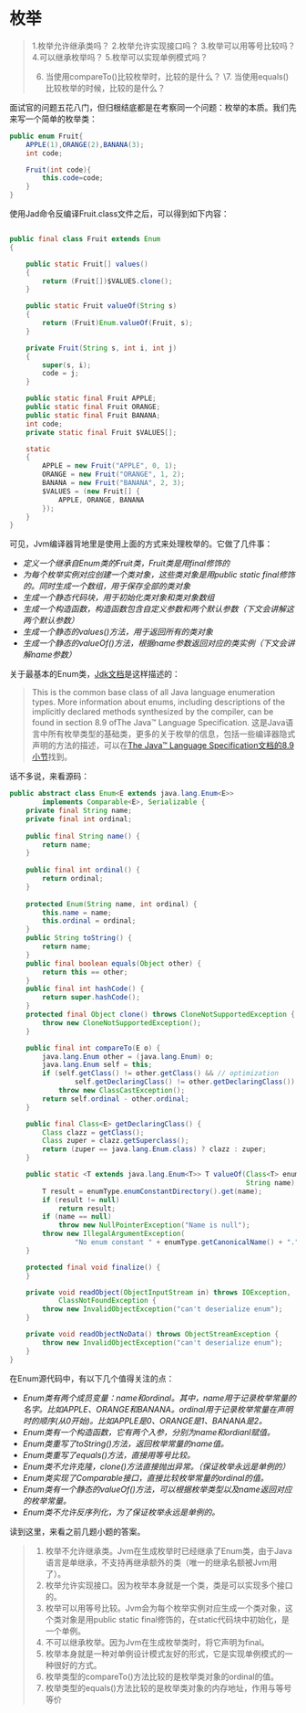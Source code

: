 # 枚举

> 1.枚举允许继承类吗？
> 2.枚举允许实现接口吗？
> 3.枚举可以用等号比较吗？
> 4.可以继承枚举吗？
> 5.枚举可以实现单例模式吗？
>
> 6. 当使用compareTo()比较枚举时，比较的是什么？
> \7. 当使用equals()比较枚举的时候，比较的是什么？

面试官的问题五花八门，但归根结底都是在考察同一个问题：枚举的本质。我们先来写一个简单的枚举类：

```java
public enum Fruit{
    APPLE(1),ORANGE(2),BANANA(3);
    int code;

    Fruit(int code){
        this.code=code;
    }
}
```



使用Jad命令反编译Fruit.class文件之后，可以得到如下内容：

```java

public final class Fruit extends Enum
{

    public static Fruit[] values()
    {
        return (Fruit[])$VALUES.clone();
    }

    public static Fruit valueOf(String s)
    {
        return (Fruit)Enum.valueOf(Fruit, s);
    }

    private Fruit(String s, int i, int j)
    {
        super(s, i);
        code = j;
    }

    public static final Fruit APPLE;
    public static final Fruit ORANGE;
    public static final Fruit BANANA;
    int code;
    private static final Fruit $VALUES[];

    static
    {
        APPLE = new Fruit("APPLE", 0, 1);
        ORANGE = new Fruit("ORANGE", 1, 2);
        BANANA = new Fruit("BANANA", 2, 3);
        $VALUES = (new Fruit[] {
            APPLE, ORANGE, BANANA
        });
    }
}
```



可见，Jvm编译器背地里是使用上面的方式来处理枚举的。它做了几件事：

- *定义一个继承自Enum类的Fruit类，Fruit类是用final修饰的*
- *为每个枚举实例对应创建一个类对象，这些类对象是用public static final修饰的。同时生成一个数组，用于保存全部的类对象*
- *生成一个静态代码块，用于初始化类对象和类对象数组*
- *生成一个构造函数，构造函数包含自定义参数和两个默认参数（下文会讲解这两个默认参数）*
- *生成一个静态的values()方法，用于返回所有的类对象*
- *生成一个静态的valueOf()方法，根据name参数返回对应的类实例（下文会讲解name参数）*



关于最基本的Enum类，[Jdk文档](http://link.zhihu.com/?target=http%3A//tool.oschina.net/apidocs/apidoc%3Fapi%3Djdk_7u4)是这样描述的：

> This is the common base class of all Java language enumeration types. More information about enums, including descriptions of the implicitly declared methods synthesized by the compiler, can be found in section 8.9 ofThe Java™ Language Specification.
> 这是Java语言中所有枚举类型的基础类，更多的关于枚举的信息，包括一些编译器隐式声明的方法的描述，可以在[The Java™ Language Specification文档的8.9小节](http://link.zhihu.com/?target=https%3A//docs.oracle.com/javase/specs/jls/se7/html/jls-8.html%23jls-8.9)找到。



话不多说，来看源码：

```java
public abstract class Enum<E extends java.lang.Enum<E>>
        implements Comparable<E>, Serializable {
    private final String name;
    private final int ordinal;
    
    public final String name() {
        return name;
    }
    
    public final int ordinal() {
        return ordinal;
    }
    
    protected Enum(String name, int ordinal) {
        this.name = name;
        this.ordinal = ordinal;
    }
    public String toString() {
        return name;
    }
    public final boolean equals(Object other) {
        return this == other;
    }
    public final int hashCode() {
        return super.hashCode();
    }
    protected final Object clone() throws CloneNotSupportedException {
        throw new CloneNotSupportedException();
    }

    public final int compareTo(E o) {
        java.lang.Enum other = (java.lang.Enum) o;
        java.lang.Enum self = this;
        if (self.getClass() != other.getClass() && // optimization
                self.getDeclaringClass() != other.getDeclaringClass())
            throw new ClassCastException();
        return self.ordinal - other.ordinal;
    }

    public final Class<E> getDeclaringClass() {
        Class clazz = getClass();
        Class zuper = clazz.getSuperclass();
        return (zuper == java.lang.Enum.class) ? clazz : zuper;
    }

    public static <T extends java.lang.Enum<T>> T valueOf(Class<T> enumType,
                                                          String name) {
        T result = enumType.enumConstantDirectory().get(name);
        if (result != null)
            return result;
        if (name == null)
            throw new NullPointerException("Name is null");
        throw new IllegalArgumentException(
                "No enum constant " + enumType.getCanonicalName() + "." + name);
    }

    protected final void finalize() {
    }

    private void readObject(ObjectInputStream in) throws IOException,
            ClassNotFoundException {
        throw new InvalidObjectException("can't deserialize enum");
    }

    private void readObjectNoData() throws ObjectStreamException {
        throw new InvalidObjectException("can't deserialize enum");
    }
}
```



在Enum源代码中，有以下几个值得关注的点：

- *Enum类有两个成员变量：name和ordinal。其中，name用于记录枚举常量的名字。比如APPLE、ORANGE和BANANA。ordinal用于记录枚举常量在声明时的顺序(从0开始)。比如APPLE是0、ORANGE是1、BANANA是2。*
- *Enum类有一个构造函数，它有两个入参，分别为name和ordianl赋值。*
- *Enum类重写了toString()方法，返回枚举常量的name值。*
- *Enum类重写了equals()方法，直接用等号比较。*
- *Enum类不允许克隆，clone()方法直接抛出异常。（保证枚举永远是单例的）*
- *Enum类实现了Comparable接口，直接比较枚举常量的ordinal的值。*
- *Enum类有一个静态的valueOf()方法，可以根据枚举类型以及name返回对应的枚举常量。*
- *Enum类不允许反序列化，为了保证枚举永远是单例的。*



读到这里，来看之前几题小题的答案。

> 1. 枚举不允许继承类。Jvm在生成枚举时已经继承了Enum类，由于Java语言是单继承，不支持再继承额外的类（唯一的继承名额被Jvm用了）。
> 2. 枚举允许实现接口。因为枚举本身就是一个类，类是可以实现多个接口的。
> 3.  枚举可以用等号比较。Jvm会为每个枚举实例对应生成一个类对象，这个类对象是用public static final修饰的，在static代码块中初始化，是一个单例。
> 4. 不可以继承枚举。因为Jvm在生成枚举类时，将它声明为final。
> 5.  枚举本身就是一种对单例设计模式友好的形式，它是实现单例模式的一种很好的方式。
> 6.  枚举类型的compareTo()方法比较的是枚举类对象的ordinal的值。
> 7. 枚举类型的equals()方法比较的是枚举类对象的内存地址，作用与等号等价


